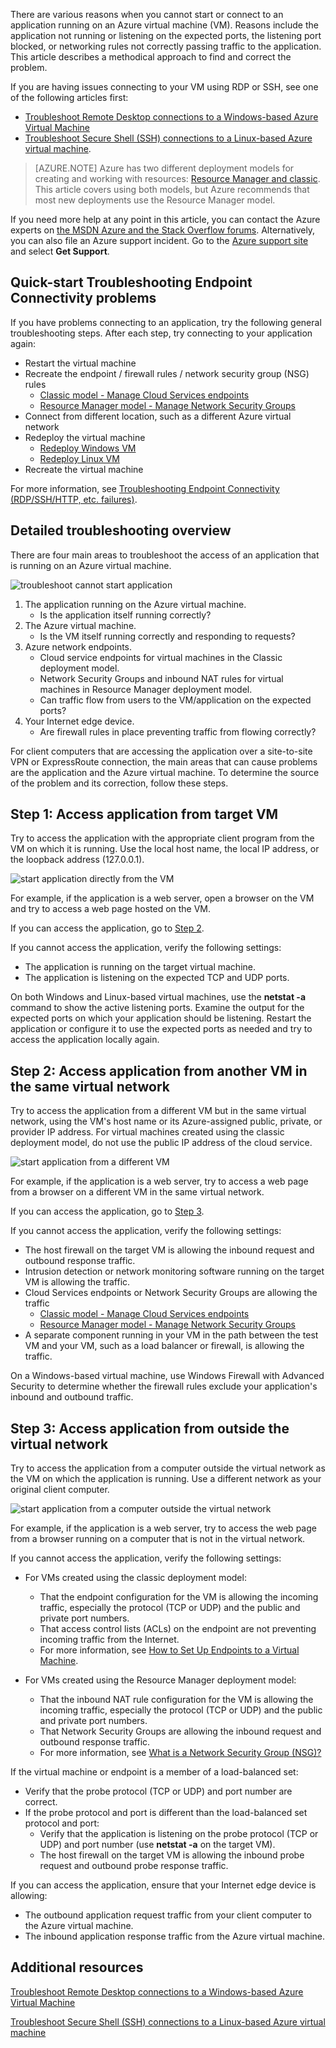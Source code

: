 There are various reasons when you cannot start or connect to an application running on an Azure virtual machine (VM). Reasons include the application not running or listening on the expected ports, the listening port blocked, or networking rules not correctly passing traffic to the application. This article describes a methodical approach to find and correct the problem.

If you are having issues connecting to your VM using RDP or SSH, see one of the following articles first:

 - [Troubleshoot Remote Desktop connections to a Windows-based Azure Virtual Machine](/documentation/articles/virtual-machines-windows-troubleshoot-rdp-connection/)
 - [Troubleshoot Secure Shell (SSH) connections to a Linux-based Azure virtual machine](/documentation/articles/virtual-machines-linux-troubleshoot-ssh-connection/).

> [AZURE.NOTE] Azure has two different deployment models for creating and working with resources: [Resource Manager and classic](/documentation/articles/resource-manager-deployment-model/). This article covers using both models, but Azure recommends that most new deployments use the Resource Manager model.

If you need more help at any point in this article, you can contact the Azure experts on [the MSDN Azure and the Stack Overflow forums](https://azure.microsoft.com/support/forums/). Alternatively, you can also file an Azure support incident. Go to the [Azure support site](https://azure.microsoft.com/support/contact/) and select **Get Support**.

## Quick-start Troubleshooting Endpoint Connectivity problems

If you have problems connecting to an application, try the following general troubleshooting steps. After each step, try connecting to your application again:

- Restart the virtual machine
- Recreate the endpoint / firewall rules / network security group (NSG) rules
	- [Classic model - Manage Cloud Services endpoints](/documentation/articles/cloud-services-enable-communication-role-instances/)
	- [Resource Manager model - Manage Network Security Groups](/documentation/articles/virtual-networks-create-nsg-arm-pportal/)
- Connect from different location, such as a different Azure virtual network
- Redeploy the virtual machine
	- [Redeploy Windows VM](/documentation/articles/virtual-machines-windows-redeploy-to-new-node/)
	- [Redeploy Linux VM](/documentation/articles/virtual-machines-linux-redeploy-to-new-node/)
- Recreate the virtual machine

For more information, see [Troubleshooting Endpoint Connectivity (RDP/SSH/HTTP, etc. failures)](https://social.msdn.microsoft.com/Forums/azure/538a8f18-7c1f-4d6e-b81c-70c00e25c93d/troubleshooting-endpoint-connectivity-rdpsshhttp-etc-failures?forum=WAVirtualMachinesforWindows).

## Detailed troubleshooting overview

There are four main areas to troubleshoot the access of an application that is running on an Azure virtual machine.

![troubleshoot cannot start application](./media/virtual-machines-common-troubleshoot-app-connection/tshoot_app_access1.png)

1.	The application running on the Azure virtual machine.
	- Is the application itself running correctly?
2.	The Azure virtual machine.
	- Is the VM itself running correctly and responding to requests?
3.	Azure network endpoints.
	- Cloud service endpoints for virtual machines in the Classic deployment model.
	- Network Security Groups and inbound NAT rules for virtual machines in Resource Manager deployment model.
	- Can traffic flow from users to the VM/application on the expected ports?
4.	Your Internet edge device.
	- Are firewall rules in place preventing traffic from flowing correctly?

For client computers that are accessing the application over a site-to-site VPN or ExpressRoute connection, the main areas that can cause problems are the application and the Azure virtual machine.
To determine the source of the problem and its correction, follow these steps.

## Step 1: Access application from target VM

Try to access the application with the appropriate client program from the VM on which it is running. Use the local host name, the local IP address, or the loopback address (127.0.0.1).

![start application directly from the VM](./media/virtual-machines-common-troubleshoot-app-connection/tshoot_app_access2.png)

For example, if the application is a web server, open a browser on the VM and try to access a web page hosted on the VM.

If you can access the application, go to [Step 2](#step2).

If you cannot access the application, verify the following settings:

- The application is running on the target virtual machine.
- The application is listening on the expected TCP and UDP ports.

On both Windows and Linux-based virtual machines, use the **netstat -a** command to show the active listening ports. Examine the output for the expected ports on which your application should be listening. Restart the application or configure it to use the expected ports as needed and try to access the application locally again.

## <a id="step2"></a>Step 2: Access application from another VM in the same virtual network

Try to access the application from a different VM but in the same virtual network, using the VM's host name or its Azure-assigned public, private, or provider IP address. For virtual machines created using the classic deployment model, do not use the public IP address of the cloud service.

![start application from a different VM](./media/virtual-machines-common-troubleshoot-app-connection/tshoot_app_access3.png)

For example, if the application is a web server, try to access a web page from a browser on a different VM in the same virtual network.

If you can access the application, go to [Step 3](#step3).

If you cannot access the application, verify the following settings:

- The host firewall on the target VM is allowing the inbound request and outbound response traffic.
- Intrusion detection or network monitoring software running on the target VM is allowing the traffic.
- Cloud Services endpoints or Network Security Groups are allowing the traffic
	- [Classic model - Manage Cloud Services endpoints](/documentation/articles/cloud-services-enable-communication-role-instances/)
	- [Resource Manager model - Manage Network Security Groups](/documentation/articles/virtual-networks-create-nsg-arm-pportal/)
- A separate component running in your VM in the path between the test VM and your VM, such as a load balancer or firewall, is allowing the traffic.

On a Windows-based virtual machine, use Windows Firewall with Advanced Security to determine whether the firewall rules exclude your application's inbound and outbound traffic.

## <a id="step3"></a>Step 3: Access application from outside the virtual network

Try to access the application from a computer outside the virtual network as the VM on which the application is running. Use a different network as your original client computer.

![start application from a computer outside the virtual network](./media/virtual-machines-common-troubleshoot-app-connection/tshoot_app_access4.png)

For example, if the application is a web server, try to access the web page from a browser running on a computer that is not in the virtual network.

If you cannot access the application, verify the following settings:

- For VMs created using the classic deployment model:
	- That the endpoint configuration for the VM is allowing the incoming traffic, especially the protocol (TCP or UDP) and the public and private port numbers.
	- That access control lists (ACLs) on the endpoint are not preventing incoming traffic from the Internet.
	- For more information, see [How to Set Up Endpoints to a Virtual Machine](/documentation/articles/virtual-machines-windows-classic-setup-endpoints/).

- For VMs created using the Resource Manager deployment model:
	- That the inbound NAT rule configuration for the VM is allowing the incoming traffic, especially the protocol (TCP or UDP) and the public and private port numbers.
	- That Network Security Groups are allowing the inbound request and outbound response traffic.
	- For more information, see [What is a Network Security Group (NSG)?](/documentation/articles/virtual-networks-nsg/)

If the virtual machine or endpoint is a member of a load-balanced set:

- Verify that the probe protocol (TCP or UDP) and port number are correct.
- If the probe protocol and port is different than the load-balanced set protocol and port:
	- Verify that the application is listening on the probe protocol (TCP or UDP) and port number (use **netstat -a** on the target VM).
	- The host firewall on the target VM is allowing the inbound probe request and outbound probe response traffic.

If you can access the application, ensure that your Internet edge device is allowing:

- The outbound application request traffic from your client computer to the Azure virtual machine.
- The inbound application response traffic from the Azure virtual machine.

## Additional resources

[Troubleshoot Remote Desktop connections to a Windows-based Azure Virtual Machine](/documentation/articles/virtual-machines-windows-troubleshoot-rdp-connection/)

[Troubleshoot Secure Shell (SSH) connections to a Linux-based Azure virtual machine](/documentation/articles/virtual-machines-linux-troubleshoot-ssh-connection/)
